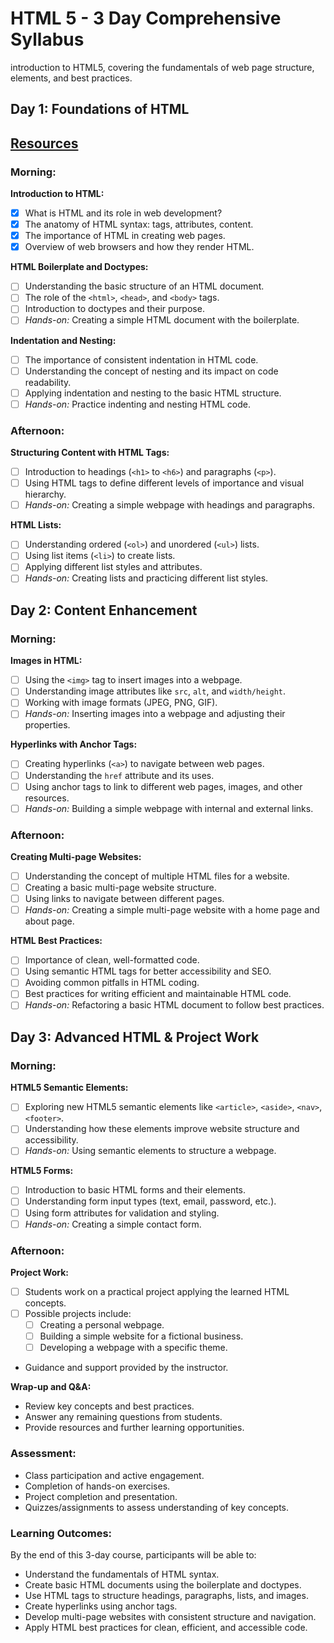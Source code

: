 # HTML 5 - 3 Day Comprehensive Syllabus

introduction to HTML5, covering the fundamentals of web page structure, elements, and best practices.

## Day 1: Foundations of HTML

## [Resources](https://developer.mozilla.org/en-US/docs/Web/HTML)

### Morning:
**Introduction to HTML:**
- [X] What is HTML and its role in web development?
- [X]  The anatomy of HTML syntax: tags, attributes, content.
- [X] The importance of HTML in creating web pages.
- [X] Overview of web browsers and how they render HTML.

**HTML Boilerplate and Doctypes:**
- [ ]  Understanding the basic structure of an HTML document.
- [ ] The role of the `<html>`, `<head>`, and `<body>` tags.
- [ ] Introduction to doctypes and their purpose.
- [ ] *Hands-on:* Creating a simple HTML document with the boilerplate.

**Indentation and Nesting:**
-  [ ] The importance of consistent indentation in HTML code.
-  [ ] Understanding the concept of nesting and its impact on code readability.
-  [ ] Applying indentation and nesting to the basic HTML structure.
-  [ ] *Hands-on:* Practice indenting and nesting HTML code.

### Afternoon:
**Structuring Content with HTML Tags:**
-  [ ] Introduction to headings (`<h1>` to `<h6>`) and paragraphs (`<p>`).
-  [ ] Using HTML tags to define different levels of importance and visual hierarchy.
-  [ ] *Hands-on:* Creating a simple webpage with headings and paragraphs.

**HTML Lists:**
-  [ ] Understanding ordered (`<ol>`) and unordered (`<ul>`) lists.
-  [ ] Using list items (`<li>`) to create lists.
-  [ ] Applying different list styles and attributes.
-  [ ] *Hands-on:* Creating lists and practicing different list styles.

## Day 2: Content Enhancement

### Morning:
**Images in HTML:**
-  [ ] Using the `<img>` tag to insert images into a webpage.
-  [ ] Understanding image attributes like `src`, `alt`, and `width/height`.
-  [ ] Working with image formats (JPEG, PNG, GIF).
-  [ ] *Hands-on:* Inserting images into a webpage and adjusting their properties.

**Hyperlinks with Anchor Tags:**
-  [ ] Creating hyperlinks (`<a>`) to navigate between web pages.
-  [ ] Understanding the `href` attribute and its uses.
-  [ ] Using anchor tags to link to different web pages, images, and other resources.
-  [ ] *Hands-on:* Building a simple webpage with internal and external links.

### Afternoon:
**Creating Multi-page Websites:**
-  [ ] Understanding the concept of multiple HTML files for a website.
-  [ ] Creating a basic multi-page website structure.
-  [ ] Using links to navigate between different pages.
-  [ ] *Hands-on:* Creating a simple multi-page website with a home page and about page.

**HTML Best Practices:**
-  [ ] Importance of clean, well-formatted code.
-  [ ] Using semantic HTML tags for better accessibility and SEO.
-  [ ] Avoiding common pitfalls in HTML coding.
-  [ ] Best practices for writing efficient and maintainable HTML code.
-  [ ] *Hands-on:* Refactoring a basic HTML document to follow best practices.

## Day 3: Advanced HTML & Project Work

### Morning:
**HTML5 Semantic Elements:**
- [ ] Exploring new HTML5 semantic elements like `<article>`, `<aside>`, `<nav>`, `<footer>`.
- [ ] Understanding how these elements improve website structure and accessibility.
- [ ] *Hands-on:* Using semantic elements to structure a webpage.

**HTML5 Forms:**
- [ ]  Introduction to basic HTML forms and their elements.
- [ ] Understanding form input types (text, email, password, etc.).
- [ ] Using form attributes for validation and styling.
- [ ] *Hands-on:* Creating a simple contact form.

### Afternoon:
**Project Work:**
-  [ ] Students work on a practical project applying the learned HTML concepts.
-  [ ] Possible projects include:
  -  [ ] Creating a personal webpage.
  -  [ ] Building a simple website for a fictional business.
  -  [ ] Developing a webpage with a specific theme.
- Guidance and support provided by the instructor.

**Wrap-up and Q&A:**
- Review key concepts and best practices.
- Answer any remaining questions from students.
- Provide resources and further learning opportunities.

### Assessment:
- Class participation and active engagement.
- Completion of hands-on exercises.
- Project completion and presentation.
- Quizzes/assignments to assess understanding of key concepts.

### Learning Outcomes:
By the end of this 3-day course, participants will be able to:
- Understand the fundamentals of HTML syntax.
- Create basic HTML documents using the boilerplate and doctypes.
- Use HTML tags to structure headings, paragraphs, lists, and images.
- Create hyperlinks using anchor tags.
- Develop multi-page websites with consistent structure and navigation.
- Apply HTML best practices for clean, efficient, and accessible code.
